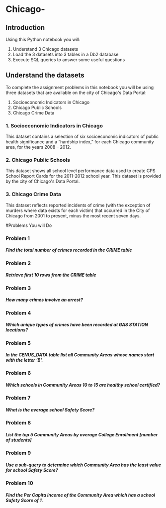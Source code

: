 # Chicago-

## Introduction

Using this Python notebook you will:
1. Understand 3 Chicago datasets  
1. Load the 3 datasets into 3 tables in a Db2 database
1. Execute SQL queries to answer some useful questions 


## Understand the datasets 
To complete the assignment problems in this notebook you will be using three datasets that are available on the city of Chicago's Data Portal:
1. Socioeconomic Indicators in Chicago
2. Chicago Public Schools
3. Chicago Crime Data

### 1. Socioeconomic Indicators in Chicago
This dataset contains a selection of six socioeconomic indicators of public health significance and a “hardship index,” for each Chicago community area, for the years 2008 – 2012.


### 2. Chicago Public Schools

This dataset shows all school level performance data used to create CPS School Report Cards for the 2011-2012 school year. This dataset is provided by the city of Chicago's Data Portal.


### 3. Chicago Crime Data 

This dataset reflects reported incidents of crime (with the exception of murders where data exists for each victim) that occurred in the City of Chicago from 2001 to present, minus the most recent seven days. 


#Problems You will Do

### Problem 1

##### Find the total number of crimes recorded in the CRIME table

### Problem 2

##### Retrieve first 10 rows from the CRIME table

### Problem 3

##### How many crimes involve an arrest?

### Problem 4

##### Which unique types of crimes have been recorded at GAS STATION locations?

### Problem 5

##### In the CENUS_DATA table list all Community Areas whose names start with the letter ‘B’.

### Problem 6

##### Which schools in Community Areas 10 to 15 are healthy school certified?

### Problem 7

##### What is the average school Safety Score? 

### Problem 8

##### List the top 5 Community Areas by average College Enrollment [number of students] 

### Problem 9

##### Use a sub-query to determine which Community Area has the least value for school Safety Score? 

### Problem 10

##### Find the Per Capita Income of the Community Area which has a school Safety Score of 1.

